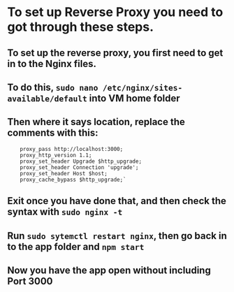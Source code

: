# To set up Reverse Proxy you need to got through these steps.

## To set up the reverse proxy, you first need to get in to the Nginx files.

## To do this, `sudo nano /etc/nginx/sites-available/default` into VM home folder

## Then where it says location, replace the comments with this:

        proxy_pass http://localhost:3000;
        proxy_http_version 1.1;
        proxy_set_header Upgrade $http_upgrade;
        proxy_set_header Connection 'upgrade';
        proxy_set_header Host $host;
        proxy_cache_bypass $http_upgrade;`

## Exit once you have done that, and then check the syntax with `sudo nginx -t`

## Run `sudo sytemctl restart nginx`, then go back in to the app folder and `npm start`

## Now you have the app open without including Port 3000

